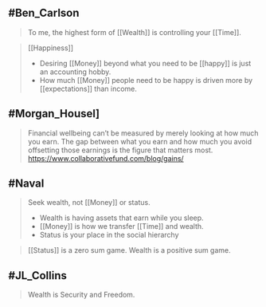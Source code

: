 ## #Ben_Carlson
> To me, the highest form of [[Wealth]] is controlling your [[Time]].

> [[Happiness]]
> - Desiring [[Money]] beyond what you need to be [[happy]] is just an accounting hobby.
> - How much [[Money]] people need to be happy is driven more by [[expectations]] than income.

## #Morgan_Housel]
> Financial wellbeing can’t be measured by merely looking at how much you earn. The gap between what you earn and how much you avoid offsetting those earnings is the figure that matters most.
> https://www.collaborativefund.com/blog/gains/

## #Naval
> Seek wealth, not [[Money]] or status. 
> - Wealth is having assets that earn while you sleep. 
> - [[Money]] is how we transfer [[Time]] and wealth. 
> - Status is your place in the social hierarchy

> [[Status]] is a zero sum game. Wealth is a positive sum game.

## #JL_Collins
> Wealth is Security and Freedom.